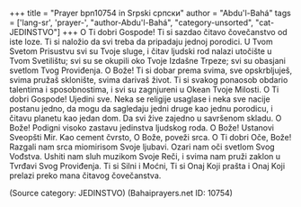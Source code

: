 +++
title = "Prayer bpn10754 in Srpski српски"
author = "Abdu'l-Bahá"
tags = ['lang-sr', 'prayer-', "author-Abdu'l-Bahá", "category-unsorted", "cat-JEDINSTVO"]
+++
O Ti dobri Gospode! Ti si sazdao čitavo čovečanstvo od iste loze. Ti si naložio da svi treba da pripadaju jednoj porodici. U Tvom Svetom Prisustvu svi su Tvoje sluge, i čitav ljudski rod nalazi utočište u Tvom Svetilištu; svi su se okupili oko Tvoje Izdašne Trpeze; svi su obasjani svetlom Tvog Proviđenja.
O Bože! Ti si dobar prema svima, sve opskrbljuješ, svima pružaš sklonište, svima darivaš život. Ti si svakog ponaosob obdario talentima i sposobnostima, i svi su zagnjureni u Okean Tvoje Milosti.
O Ti dobri Gospode! Ujedini sve. Neka se religije usaglase i neka sve nacije postanu jedno, da mogu da sagledaju jedni druge kao jednu porodicu, i čitavu planetu kao jedan dom. Da svi žive zajedno u savršenom skladu.
O Bože! Podigni visoko zastavu jedinstva ljudskog roda.
O Bože! Ustanovi Sveopšti Mir.
Kao cement čvrsto, O Bože, poveži srca.
O Ti dobri Oče, Bože! Razgali nam srca miomirisom Svoje ljubavi. Ozari nam oči svetlom Svog Vođstva. Ushiti nam sluh muzikom Svoje Reči, i svima nam pruži zaklon u Tvrđavi Svog Proviđenja.
Ti si Silni i Moćni, Ti si Onaj Koji prašta i Onaj Koji prelazi preko mana čitavog čovečanstva.

(Source category: JEDINSTVO)
(Bahaiprayers.net ID: 10754)
